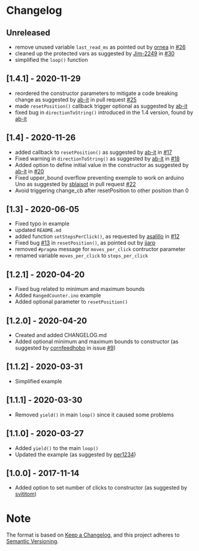 # Changelog
## Unreleased
- remove unused variable `last_read_ms` as pointed out by [ornea](https://github.com/ornea) in [#26](https://github.com/LennartHennigs/ESPRotary/issues/26)
- cleaned up the protected vars as suggested by [Jim-2249](https://github.com/Jim-2249) in [#30](https://github.com/LennartHennigs/ESPRotary/issues/30)
- simplified the `loop()` function

## [1.4.1] - 2020-11-29
- reordered the constructor parameters to mitigate a code breaking change as suggested by [ab-it](https://github.com/ab-it) in pull request [#25](https://github.com/LennartHennigs/ESPRotary/pull/25)
- made ```resetPosition()``` callback trigger optional as suggested by [ab-it](https://github.com/ab-it) 
- fixed bug in ```directionToString()``` introduced in the 1.4 version, found by [ab-it](https://github.com/ab-it) 

## [1.4] - 2020-11-26
- added callback to ```resetPosition()``` as suggested by [ab-it](https://github.com/ab-it) in [#17](https://github.com/LennartHennigs/ESPRotary/issues/17)
- Fixed warning in ```directionToString()``` as suggested by [ab-it](https://github.com/ab-it) in [#18](https://github.com/LennartHennigs/ESPRotary/issues/18)
- Added option to define initial value in the constructor as suggested by [ab-it](https://github.com/ab-it) in [#20](https://github.com/LennartHennigs/ESPRotary/issues/20)
- Fixed upper_bound overflow preventing exemple to work on arduino Uno as suggested by [sblaisot](https://github.com/sblaisot) in pull request [#22](https://github.com/LennartHennigs/ESPRotary/pull/22) 
- Avoid triggering change_cb after resetPosition to other position than 0

## [1.3] - 2020-06-05
- Fixed typo in example
- updated ```README.md```
- added function ```setStepsPerClick()```, as requested by [asalillo](https://github.com/lasalillo) in [#12](https://github.com/LennartHennigs/ESPRotary/issues/12)
- Fixed bug [#13](https://github.com/LennartHennigs/ESPRotary/issues/13) in ```resetPosition()```, as pointed out by [jjarp](https://github.com/jjarp)
- removed ```#pragma``` message for ```moves_per_click``` contructor parameter
- renamed  variable ```moves_per_click``` to ```steps_per_click```


## [1.2.1] - 2020-04-20
- Fixed bug related to minimum and maximum bounds
- Added ```RangedCounter.ino``` example
- Added optional parameter to  ```resetPosition()```


## [1.2.0] - 2020-04-20
- Created and added CHANGELOG.md
- Added optional minimum and maximum bounds to constructor (as suggested by [cornfeedhobo](https://github.com/cornfeedhobo) in issue [#9](https://github.com/LennartHennigs/ESPRotary/issues/9))


## [1.1.2] - 2020-03-31
- Simplified example


## [1.1.1] - 2020-03-30
- Removed ```yield()``` in main ```loop()``` since it caused some problems


## [1.1.0] - 2020-03-27
- Added ```yield()``` to the main ```loop()```
- Updated the example (as suggested by [per1234](https://github.com/per1234))

## [1.0.0] - 2017-11-14
- Added option to set number of clicks to constructor (as suggested by [svititom](https://github.com/LennartHennigs/ESPRotary/commit/95e86b171e8d1489cd603d493898c5ea516935db))

# Note
The format is based on [Keep a Changelog](https://keepachangelog.com/en/1.0.0/),
and this project adheres to [Semantic Versioning](https://semver.org/spec/v2.0.0.html).

